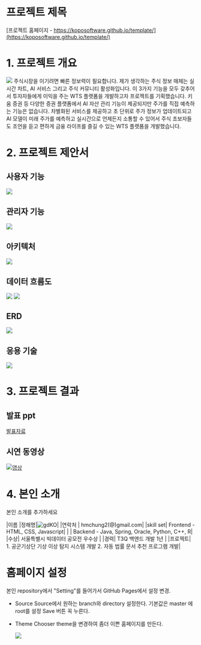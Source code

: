 # 프로젝트 제목

[프로젝트 홈페이지 - https://koposoftware.github.io/template/](https://koposoftware.github.io/template/)

# 1. 프로젝트 개요

<img src="발표자료/최종프로젝트_정해명_발표자료/슬라이드3.PNG"/>
주식시장을 이기려면 빠른 정보력이 필요합니다. 제가 생각하는 주식 정보 매체는 실시간 차트, AI 서비스 그리고 주식 커뮤니티 활성화입니다. 이 3가지 기능을 모두 갖추어서 투자자들에게 이익을 주는 WTS 플랫폼을 개발하고자 프로젝트를 기획했습니다. 키움 증권 등 다양한 증권 플랫폼에서 AI 자산 관리 기능이 제공되지만 주가를 직접 예측하는 기능은 없습니다. 차별화된 서비스를 제공하고 초 단위로 주가 정보가 업데이트되고 AI 모델이 미래 주가를 예측하고 실시간으로 언제든지 소통할 수 있어서 주식 초보자들도 조언을 듣고 편하게 금융 라이프를 즐길 수 있는 WTS 플랫폼을 개발했습니다.      

# 2. 프로젝트 제안서

## 사용자 기능
   <img src="발표자료/최종프로젝트_정해명_발표자료/슬라이드4.PNG"/>
   
## 관리자 기능
   <img src="발표자료/최종프로젝트_정해명_발표자료/슬라이드5.PNG"/>
   
## 아키텍처
   <img src="발표자료/최종프로젝트_정해명_발표자료/슬라이드6.PNG"/>
   
## 데이터 흐름도
   <img src="발표자료/최종프로젝트_정해명_발표자료/슬라이드7.PNG"/>
   <img src="발표자료/최종프로젝트_정해명_발표자료/슬라이드8.PNG"/>
   
## ERD
   <img src="발표자료/최종프로젝트_정해명_발표자료/슬라이드10.PNG"/>
   
## 응용 기술
   <img src="발표자료/최종프로젝트_정해명_발표자료/슬라이드11.PNG"/>



# 3. 프로젝트 결과

## 발표 ppt 
   [발표자료](/발표자료/최종프로젝트_정해명_발표자료.pdf)<br>


## 시연 동영상 
   
   [![영상](발표자료/최종프로젝트_정해명_발표자료/capture.png)](https://www.youtube.com/embed/4cZFjeUAEuc)

# 4. 본인 소개

본인 소개를 추가하세요

|이름 |정해명|![gdKO](/발표자료/최종프로젝트_정해명_발표자료/profilePic.jpg)|
|연락처 | hmchung2(@)gmail.com|
|skill set| Frontend - HTML, CSS, Javascript|
| | Backend - Java, Spring, Oracle, Python, C++, R|
|수상| 서울특별시 빅데이터 공모전 우수상 |
|경력|  T3Q 백앤드 개발 1년  |
|프로젝트| 1. 공군기상단 기상 이상 탐지 시스템 개발
           2. 자동 법률 문서 추천 프로그램 개발|


# 홈페이지 설정
 본인 repository에서 "Setting"를 들어가서 GitHub Pages에서 설정 변경.
* Source
 Source에서 원하는 branch와 directory 설정한다. 
 기본값은 master 에 root를 설정 
 Save 버튼 꼭 누른다.
 
 * Theme Chooser
 theme을 변경하여 좀더 이쁜 홈페이지를 만든다.
   
   <img src="homepage.JPG"/><br>
   
 
